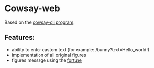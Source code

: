 # Cowsay-web
Based on the [cowsay-cli program](https://en.wikipedia.org/wiki/Cowsay).

## Features:

  - ability to enter castom text (for example: /bunny?text=Hello_world!)
  - implementation of all original figures
  - figures message using the [fortune](https://en.wikipedia.org/wiki/Fortune_(Unix))
